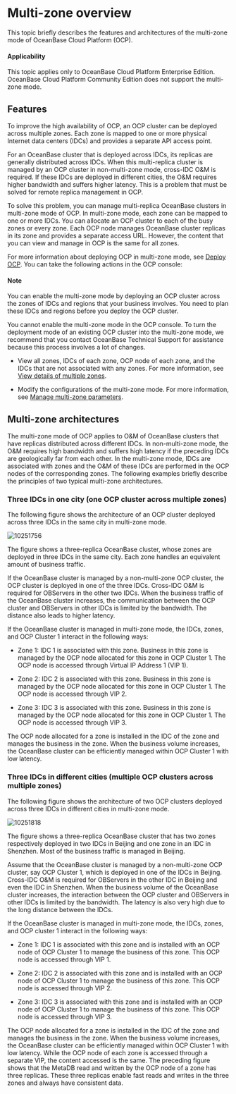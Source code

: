 # Multi-zone overview

This topic briefly describes the features and architectures of the multi-zone mode of OceanBase Cloud Platform (OCP).

<main id="notice" type='notice'>
<h4>Applicability</h4>
<p>This topic applies only to OceanBase Cloud Platform Enterprise Edition. OceanBase Cloud Platform Community Edition does not support the multi-zone mode. </p>
</main>

## Features

To improve the high availability of OCP, an OCP cluster can be deployed across multiple zones. Each zone is mapped to one or more physical Internet data centers (IDCs) and provides a separate API access point.

For an OceanBase cluster that is deployed across IDCs, its replicas are generally distributed across IDCs. When this multi-replica cluster is managed by an OCP cluster in non-multi-zone mode, cross-IDC O\&M is required. If these IDCs are deployed in different cities, the O\&M requires higher bandwidth and suffers higher latency. This is a problem that must be solved for remote replica management in OCP.

To solve this problem, you can manage multi-replica OceanBase clusters in multi-zone mode of OCP. In multi-zone mode, each zone can be mapped to one or more IDCs. You can allocate an OCP cluster to each of the busy zones or every zone. Each OCP node manages OceanBase cluster replicas in its zone and provides a separate access URL. However, the content that you can view and manage in OCP is the same for all zones.

For more information about deploying OCP in multi-zone mode, see [Deploy OCP](https://www.oceanbase.com/docs/oceanbase-database/oceanbase-database/V3.1.2/generate-a-configuration-file). You can take the following actions in the OCP console:

  <main id="notice" type='explain'>
    <h4>Note</h4>
    <p>You can enable the multi-zone mode by deploying an OCP cluster across the zones of IDCs and regions that your business involves. You need to plan these IDCs and regions before you deploy the OCP cluster.</p>
  </main>

You cannot enable the multi-zone mode in the OCP console. To turn the deployment mode of an existing OCP cluster into the multi-zone mode, we recommend that you contact OceanBase Technical Support for assistance because this process involves a lot of changes.

* View all zones, IDCs of each zone, OCP node of each zone, and the IDCs that are not associated with any zones. For more information, see [View details of multiple zones](../400.ocp-multi-zone-mode/200.see-multi-az.md).

* Modify the configurations of the multi-zone mode. For more information, see [Manage multi-zone parameters](../400.ocp-multi-zone-mode/300.manage-multi-zone-parameters.md).

## Multi-zone architectures

The multi-zone mode of OCP applies to O\&M of OceanBase clusters that have replicas distributed across different IDCs. In non-multi-zone mode, the O\&M requires high bandwidth and suffers high latency if the preceding IDCs are geologically far from each other. In the multi-zone mode, IDCs are associated with zones and the O\&M of these IDCs are performed in the OCP nodes of the corresponding zones. The following examples briefly describe the principles of two typical multi-zone architectures.

### Three IDCs in one city (one OCP cluster across multiple zones)

The following figure shows the architecture of an OCP cluster deployed across three IDCs in the same city in multi-zone mode.

![10251756](https://help-static-aliyun-doc.aliyuncs.com/assets/img/en-US/6428667361/p343170.png)

The figure shows a three-replica OceanBase cluster, whose zones are deployed in three IDCs in the same city. Each zone handles an equivalent amount of business traffic.

If the OceanBase cluster is managed by a non-multi-zone OCP cluster, the OCP cluster is deployed in one of the three IDCs. Cross-IDC O\&M is required for OBServers in the other two IDCs. When the business traffic of the OceanBase cluster increases, the communication between the OCP cluster and OBServers in other IDCs is limited by the bandwidth. The distance also leads to higher latency.

If the OceanBase cluster is managed in multi-zone mode, the IDCs, zones, and OCP Cluster 1 interact in the following ways:

* Zone 1: IDC 1 is associated with this zone. Business in this zone is managed by the OCP node allocated for this zone in OCP Cluster 1. The OCP node is accessed through Virtual IP Address 1 (VIP 1).

* Zone 2: IDC 2 is associated with this zone. Business in this zone is managed by the OCP node allocated for this zone in OCP Cluster 1. The OCP node is accessed through VIP 2.

* Zone 3: IDC 3 is associated with this zone. Business in this zone is managed by the OCP node allocated for this zone in OCP Cluster 1. The OCP node is accessed through VIP 3.

The OCP node allocated for a zone is installed in the IDC of the zone and manages the business in the zone. When the business volume increases, the OceanBase cluster can be efficiently managed within OCP Cluster 1 with low latency.

### Three IDCs in different cities (multiple OCP clusters across multiple zones)

The following figure shows the architecture of two OCP clusters deployed across three IDCs in different cities in multi-zone mode.

![10251818](https://help-static-aliyun-doc.aliyuncs.com/assets/img/en-US/6428667361/p343189.png)

The figure shows a three-replica OceanBase cluster that has two zones respectively deployed in two IDCs in Beijing and one zone in an IDC in Shenzhen. Most of the business traffic is managed in Beijing.

Assume that the OceanBase cluster is managed by a non-multi-zone OCP cluster, say OCP Cluster 1, which is deployed in one of the IDCs in Beijing. Cross-IDC O\&M is required for OBServers in the other IDC in Beijing and even the IDC in Shenzhen. When the business volume of the OceanBase cluster increases, the interaction between the OCP cluster and OBServers in other IDCs is limited by the bandwidth. The latency is also very high due to the long distance between the IDCs.

If the OceanBase cluster is managed in multi-zone mode, the IDCs, zones, and OCP cluster 1 interact in the following ways:

* Zone 1: IDC 1 is associated with this zone and is installed with an OCP node of OCP Cluster 1 to manage the business of this zone. This OCP node is accessed through VIP 1.

* Zone 2: IDC 2 is associated with this zone and is installed with an OCP node of OCP Cluster 1 to manage the business of this zone. This OCP node is accessed through VIP 2.

* Zone 3: IDC 3 is associated with this zone and is installed with an OCP node of OCP Cluster 1 to manage the business of this zone. This OCP node is accessed through VIP 3.

The OCP node allocated for a zone is installed in the IDC of the zone and manages the business in the zone. When the business volume increases, the OceanBase cluster can be efficiently managed within OCP Cluster 1 with low latency. While the OCP node of each zone is accessed through a separate VIP, the content accessed is the same. The preceding figure shows that the MetaDB read and written by the OCP node of a zone has three replicas. These three replicas enable fast reads and writes in the three zones and always have consistent data.
